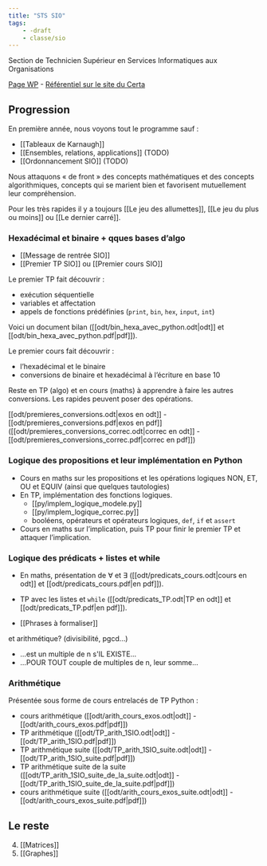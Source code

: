 ```yaml
---
title: "STS SIO"
tags:
    - -draft
    - classe/sio
---
```


Section de Technicien Supérieur en
Services Informatiques aux Organisations

[Page WP](https://fr.wikipedia.org/wiki/Brevet_de_technicien_sup%C3%A9rieur_-_Services_informatiques_aux_organisations) - [Référentiel sur le site du Certa](https://www.reseaucerta.org/le-nouveau-bts-sio-2021)

## Progression

En première année, nous voyons tout le programme sauf :

- [[Tableaux de Karnaugh]]
- [[Ensembles, relations, applications]] (TODO)
- [[Ordonnancement SIO]] (TODO)

Nous attaquons « de front » des concepts mathématiques et des concepts algorithmiques, concepts qui se marient bien et favorisent mutuellement leur compréhension.

Pour les très rapides il y a toujours [[Le jeu des allumettes]],
[[Le jeu du plus ou moins]] ou [[Le dernier carré]].

### Hexadécimal et binaire + qques bases d’algo

- [[Message de rentrée SIO]]
- [[Premier TP SIO]] ou [[Premier cours SIO]]

Le premier TP fait découvrir :
- exécution séquentielle
- variables et affectation
- appels de fonctions prédéfinies (`print`, `bin`, `hex`, `input`, `int`)

Voici un document bilan ([[odt/bin_hexa_avec_python.odt|odt]] et [[odt/bin_hexa_avec_python.pdf|pdf]]).

Le premier cours fait découvrir :
- l’hexadécimal et le binaire
- conversions de binaire et hexadécimal à l’écriture en base 10

Reste en TP (algo) et en cours (maths) à apprendre à faire les autres conversions. Les rapides peuvent poser des opérations.

[[odt/premieres_conversions.odt|exos en odt]]  - [[odt/premieres_conversions.pdf|exos en pdf]] ([[odt/premieres_conversions_correc.odt|correc en odt]]  - [[odt/premieres_conversions_correc.pdf|correc en pdf]])

### Logique des propositions et leur implémentation en Python

- Cours en maths sur les propositions et les opérations logiques NON, ET, OU et EQUIV (ainsi que quelques tautologies)
- En TP, implémentation des fonctions logiques.
    - [[py/implem_logique_modele.py]]
    - [[py/implem_logique_correc.py]]
    - booléens, opérateurs et opérateurs logiques, `def`, `if` et `assert`
- Cours en maths sur l’implication, puis TP pour finir le premier TP et attaquer l’implication.

### Logique des prédicats + listes et while

- En maths, présentation de $\forall$ et $\exists$ ([[odt/predicats_cours.odt|cours en odt]] et [[odt/predicats_cours.pdf|en pdf]]).
- TP avec les listes et `while` ([[odt/predicats_TP.odt|TP en odt]] et [[odt/predicats_TP.pdf|en pdf]]).

- [[Phrases à formaliser]]

et arithmétique? (divisibilité, pgcd…)

-  ...est un multiple de n s'IL EXISTE...
-  ...POUR TOUT couple de multiples de n, leur somme...

### Arithmétique

Présentée sous forme de cours entrelacés de TP Python :
- cours arithmétique ([[odt/arith_cours_exos.odt|odt]] - [[odt/arith_cours_exos.pdf|pdf]])
- TP arithmétique ([[odt/TP_arith_1SIO.odt|odt]] - [[odt/TP_arith_1SIO.pdf|pdf]])
- TP arithmétique suite ([[odt/TP_arith_1SIO_suite.odt|odt]] - [[odt/TP_arith_1SIO_suite.pdf|pdf]])
- TP arithmétique suite de la suite ([[odt/TP_arith_1SIO_suite_de_la_suite.odt|odt]] - [[odt/TP_arith_1SIO_suite_de_la_suite.pdf|pdf]])
- cours arithmétique suite ([[odt/arith_cours_exos_suite.odt|odt]] - [[odt/arith_cours_exos_suite.pdf|pdf]])

## Le reste

4. [[Matrices]]
5. [[Graphes]]



